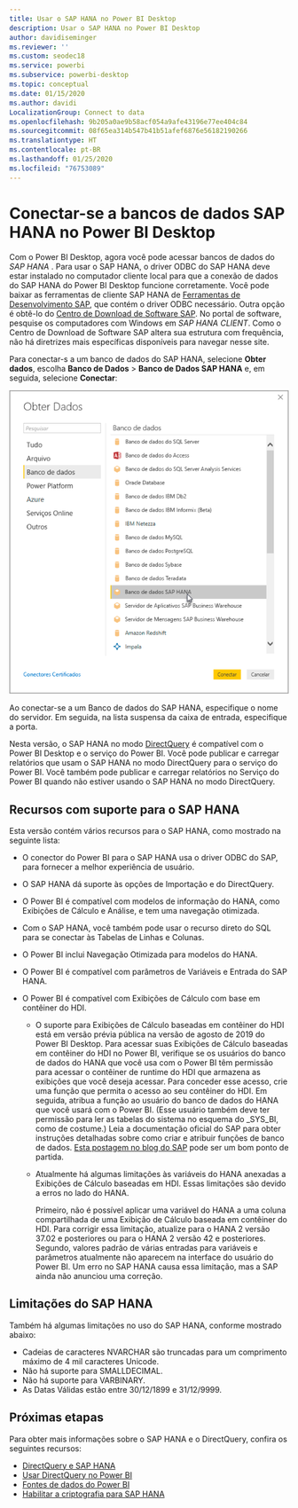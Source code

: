 ```yaml
---
title: Usar o SAP HANA no Power BI Desktop
description: Usar o SAP HANA no Power BI Desktop
author: davidiseminger
ms.reviewer: ''
ms.custom: seodec18
ms.service: powerbi
ms.subservice: powerbi-desktop
ms.topic: conceptual
ms.date: 01/15/2020
ms.author: davidi
LocalizationGroup: Connect to data
ms.openlocfilehash: 9b205a0ae9b58acf054a9afe43196e77ee404c84
ms.sourcegitcommit: 08f65ea314b547b41b51afef6876e56182190266
ms.translationtype: HT
ms.contentlocale: pt-BR
ms.lasthandoff: 01/25/2020
ms.locfileid: "76753089"
---
```

# <a name="connect-to-sap-hana-databases-in-power-bi-desktop"></a>Conectar-se a bancos de dados SAP HANA no Power BI Desktop

Com o Power BI Desktop, agora você pode acessar bancos de dados do *SAP HANA* . Para usar o SAP HANA, o driver ODBC do SAP HANA deve estar instalado no computador cliente local para que a conexão de dados do SAP HANA do Power BI Desktop funcione corretamente. Você pode baixar as ferramentas de cliente SAP HANA de [Ferramentas de Desenvolvimento SAP](https://tools.hana.ondemand.com/#hanatools), que contém o driver ODBC necessário. Outra opção é obtê-lo do [Centro de Download de Software SAP](https://support.sap.com/en/my-support/software-downloads.html). No portal de software, pesquise os computadores com Windows em *SAP HANA CLIENT*. Como o Centro de Download de Software SAP altera sua estrutura com frequência, não há diretrizes mais específicas disponíveis para navegar nesse site.

Para conectar-s a um banco de dados do SAP HANA, selecione **Obter dados**, escolha **Banco de Dados** > **Banco de Dados SAP HANA** e, em seguida, selecione **Conectar**:

![Banco de Dados SAP HANA, caixa de diálogo Obter Dados, Power BI Desktop](media/desktop-sap-hana/sap-hana-1.png)

Ao conectar-se a um Banco de dados do SAP HANA, especifique o nome do servidor. Em seguida, na lista suspensa da caixa de entrada, especifique a porta.

Nesta versão, o SAP HANA no modo [DirectQuery](desktop-directquery-sap-hana.md) é compatível com o Power BI Desktop e o serviço do Power BI. Você pode publicar e carregar relatórios que usam o SAP HANA no modo DirectQuery para o serviço do Power BI. Você também pode publicar e carregar relatórios no Serviço do Power BI quando não estiver usando o SAP HANA no modo DirectQuery.

## <a name="supported-features-for-sap-hana"></a>Recursos com suporte para o SAP HANA

Esta versão contém vários recursos para o SAP HANA, como mostrado na seguinte lista:

* O conector do Power BI para o SAP HANA usa o driver ODBC do SAP, para fornecer a melhor experiência de usuário.

* O SAP HANA dá suporte às opções de Importação e do DirectQuery.

* O Power BI é compatível com modelos de informação do HANA, como Exibições de Cálculo e Análise, e tem uma navegação otimizada.

* Com o SAP HANA, você também pode usar o recurso direto do SQL para se conectar às Tabelas de Linhas e Colunas.

* O Power BI inclui Navegação Otimizada para modelos do HANA.

* O Power BI é compatível com parâmetros de Variáveis e Entrada do SAP HANA.

* O Power BI é compatível com Exibições de Cálculo com base em contêiner do HDI.

  * O suporte para Exibições de Cálculo baseadas em contêiner do HDI está em versão prévia pública na versão de agosto de 2019 do Power BI Desktop. Para acessar suas Exibições de Cálculo baseadas em contêiner do HDI no Power BI, verifique se os usuários do banco de dados do HANA que você usa com o Power BI têm permissão para acessar o contêiner de runtime do HDI que armazena as exibições que você deseja acessar. Para conceder esse acesso, crie uma função que permita o acesso ao seu contêiner do HDI. Em seguida, atribua a função ao usuário do banco de dados do HANA que você usará com o Power BI. (Esse usuário também deve ter permissão para ler as tabelas do sistema no esquema do \_SYS\_BI, como de costume.) Leia a documentação oficial do SAP para obter instruções detalhadas sobre como criar e atribuir funções de banco de dados. [Esta postagem no blog do SAP](https://blogs.sap.com/2018/01/24/the-easy-way-to-make-your-hdi-container-accessible-to-a-classic-database-user/) pode ser um bom ponto de partida.

  * Atualmente há algumas limitações às variáveis do HANA anexadas a Exibições de Cálculo baseadas em HDI. Essas limitações são devido a erros no lado do HANA.
  
    Primeiro, não é possível aplicar uma variável do HANA a uma coluna compartilhada de uma Exibição de Cálculo baseada em contêiner do HDI. Para corrigir essa limitação, atualize para o HANA 2 versão 37.02 e posteriores ou para o HANA 2 versão 42 e posteriores. Segundo, valores padrão de várias entradas para variáveis e parâmetros atualmente não aparecem na interface do usuário do Power BI. Um erro no SAP HANA causa essa limitação, mas a SAP ainda não anunciou uma correção.

## <a name="limitations-of-sap-hana"></a>Limitações do SAP HANA

Também há algumas limitações no uso do SAP HANA, conforme mostrado abaixo:

* Cadeias de caracteres NVARCHAR são truncadas para um comprimento máximo de 4 mil caracteres Unicode.
* Não há suporte para SMALLDECIMAL.
* Não há suporte para VARBINARY.
* As Datas Válidas estão entre 30/12/1899 e 31/12/9999.

## <a name="next-steps"></a>Próximas etapas

Para obter mais informações sobre o SAP HANA e o DirectQuery, confira os seguintes recursos:

* [DirectQuery e SAP HANA](desktop-directquery-sap-hana.md)
* [Usar DirectQuery no Power BI](desktop-directquery-about.md)
* [Fontes de dados do Power BI](power-bi-data-sources.md)
* [Habilitar a criptografia para SAP HANA](desktop-sap-hana-encryption.md)

